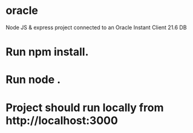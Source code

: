 # oracle
Node JS &amp; express project connected to an Oracle Instant Client 21.6 DB


# Run npm install.
# Run node .
# Project should run locally from http://localhost:3000

